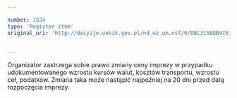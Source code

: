 ```yaml
---

number: 1824
type: 'Register item'
original_uri: 'http://decyzje.uokik.gov.pl/nd_wz_um.nsf/0/0BC315BDB9751FE4C12576AA00448029?OpenDocument'


---
```


Organizator zastrzega sobie prawo zmiany ceny imprezy w przypadku udokumentowanego wzrostu kursów walut, kosztów transportu, wzrostu ceł, podatków. Zmiana taka może nastąpić najpóźniej na 20 dni przed datą rozpoczęcia imprezy.
